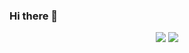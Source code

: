 ### Hi there 👋

<!--

Here are some ideas to get you started:

- 🔭 I’m currently working on ...
- 🌱 I’m currently learning ...
- 👯 I’m looking to collaborate on ...
- 🤔 I’m looking for help with ...
- 💬 Ask me about ...
- 📫 How to reach me: ...
- 😄 Pronouns: ...
- ⚡ Fun fact: ...
-->


<p align = "center">
  <img src = "https://github-readme-stats.vercel.app/api?username=SedimentaryRockStar&theme=tokyonight&line_height=20&show_icons=true">
  <img src = "https://github-readme-stats.vercel.app/api/top-langs/?username=SedimentaryRockStar&layout=compact">
</p>

